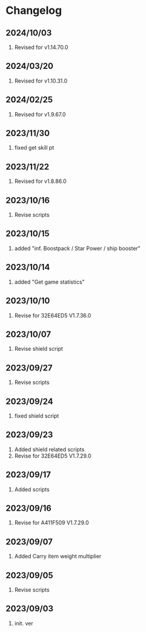 # Changelog

## 2024/10/03
1. Revised for v1.14.70.0

## 2024/03/20
1. Revised for v1.10.31.0

## 2024/02/25
1. Revised for v1.9.67.0

## 2023/11/30
1. fixed get skill pt

## 2023/11/22
1. Revised for v1.8.86.0

## 2023/10/16
1. Revise scripts

## 2023/10/15
1. added "inf. Boostpack / Star Power / ship booster"

## 2023/10/14
1. added "Get game statistics"

## 2023/10/10
1. Revise for 32E64ED5 V1.7.36.0

## 2023/10/07
1. Revise shield script

## 2023/09/27
1. Revise scripts

## 2023/09/24
1. fixed shield script

## 2023/09/23
1. Added shield related scripts
1. Revise for 32E64ED5  V1.7.29.0

## 2023/09/17
1. Added scripts

## 2023/09/16
1. Revise for A411F509 V1.7.29.0

## 2023/09/07
1. Added Carry item weight multiplier

## 2023/09/05
1. Revise scripts

## 2023/09/03  
1. init. ver


